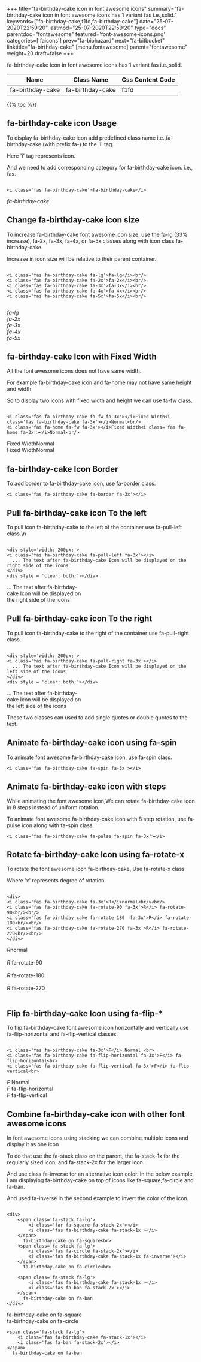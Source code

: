 +++
title="fa-birthday-cake icon in font awesome icons"
summary="fa-birthday-cake icon in font awesome icons has 1 variant fas i.e.,solid."
keywords=["fa-birthday-cake,f1fd,fa-birthday-cake"]
date="25-07-2020T22:59:20"
lastmod="25-07-2020T22:59:20"
type="docs"
parentdoc="fontawesome"
featured='font-awesome-icons.png'
categories=['faicons']
prev="fa-biohazard"
next="fa-bitbucket"
linktitle="fa-birthday-cake"
[menu.fontawesome]
parent="fontawesome"
weight=20
draft=false
+++


fa-birthday-cake icon in font awesome icons has 1 variant fas i.e.,solid.

<div class='table-responsive'><table class='table'><thead><tr><th>Name</th><th>Class Name</th><th>Css Content Code</th></tr></thead><tbody><tr><td>fa-birthday-cake</td><td>fa-birthday-cake</td><td>f1fd</td></tr></tbody></table></div>


{{% toc %}}


## fa-birthday-cake icon Usage

To display fa-birthday-cake icon add predefined class name i.e.,fa-birthday-cake (with prefix fa-) to the 'i' tag.

Here 'i' tag represents icon.

And we need to add corresponding category for fa-birthday-cake icon. i.e., fas.


```

<i class='fas fa-birthday-cake'>fa-birthday-cake</i>
```

<i class='fas fa-birthday-cake'>fa-birthday-cake</i>




## Change fa-birthday-cake icon size
To increase fa-birthday-cake font awesome icon size, use the fa-lg (33% increase), fa-2x, fa-3x, fa-4x, or fa-5x classes along with icon class fa-birthday-cake.

Increase in icon size will be relative to their parent container. 

```

<i class='fas fa-birthday-cake fa-lg'>fa-lg</i><br/>
<i class='fas fa-birthday-cake fa-2x'>fa-2x</i><br/>
<i class='fas fa-birthday-cake fa-3x'>fa-3x</i><br/>
<i class='fas fa-birthday-cake fa-4x'>fa-4x</i><br/>
<i class='fas fa-birthday-cake fa-5x'>fa-5x</i><br/>
            
```

<i class='fas fa-birthday-cake fa-lg'>fa-lg</i><br/>
<i class='fas fa-birthday-cake fa-2x'>fa-2x</i><br/>
<i class='fas fa-birthday-cake fa-3x'>fa-3x</i><br/>
<i class='fas fa-birthday-cake fa-4x'>fa-4x</i><br/>
<i class='fas fa-birthday-cake fa-5x'>fa-5x</i><br/>
            



## fa-birthday-cake Icon with Fixed Width 

All the font awesome icons does not have same width.

For example fa-birthday-cake icon and fa-home may not have same height and width.

So to display two icons with fixed width and height we can use fa-fw class.


```

<i class='fas fa-birthday-cake fa-fw fa-3x'></i>Fixed Width<i class='fas fa-birthday-cake fa-3x'></i>Normal<br/>
<i class='fas fa-home fa-fw fa-3x'></i>Fixed Width<i class='fas fa-home fa-3x'></i>Normal<br/>
```

<i class='fas fa-birthday-cake fa-fw fa-3x'></i>Fixed Width<i class='fas fa-birthday-cake fa-3x'></i>Normal<br/>
<i class='fas fa-home fa-fw fa-3x'></i>Fixed Width<i class='fas fa-home fa-3x'></i>Normal<br/>



## fa-birthday-cake Icon Border 

To add border to fa-birthday-cake icon, use fa-border class.


```
<i class='fas fa-birthday-cake fa-border fa-3x'></i>

```
<i class='fas fa-birthday-cake fa-border fa-3x'></i>





## Pull fa-birthday-cake icon To the left

To pull icon fa-birthday-cake to the left of the container use fa-pull-left class.\n

```

<div style='width: 200px;'>
<i class='fas fa-birthday-cake fa-pull-left fa-3x'></i>
  ... The text after fa-birthday-cake Icon will be displayed on the right side of the icons
</div>
<div style = 'clear: both;'></div>
```

<div style='width: 200px;'>
<i class='fas fa-birthday-cake fa-pull-left fa-3x'></i>
  ... The text after fa-birthday-cake Icon will be displayed on the right side of the icons
</div>
<div style = 'clear: both;'></div>




## Pull fa-birthday-cake icon To the right
To pull icon fa-birthday-cake to the right of the container use fa-pull-right class.

```

<div style='width: 200px;'>
<i class='fas fa-birthday-cake fa-pull-right fa-3x'></i>
  ... The text after fa-birthday-cake Icon will be displayed on the left side of the icons
</div>
<div style = 'clear: both;'></div>
```

<div style='width: 200px;'>
<i class='fas fa-birthday-cake fa-pull-right fa-3x'></i>
  ... The text after fa-birthday-cake Icon will be displayed on the left side of the icons
</div>
<div style = 'clear: both;'></div>

These two classes can used to add single quotes or double quotes to the text.


## Animate fa-birthday-cake icon using fa-spin
To animate font awesome fa-birthday-cake icon, use fa-spin class.

```
<i class='fas fa-birthday-cake fa-spin fa-3x'></i>
```
<i class='fas fa-birthday-cake fa-spin fa-3x'></i>




## Animate fa-birthday-cake icon with steps
While animating the font awesome icon,We can rotate fa-birthday-cake icon in 8 steps instead of uniform rotation.

To animate font awesome fa-birthday-cake icon with 8 step rotation, use fa-pulse icon along with fa-spin class.


```
<i class='fas fa-birthday-cake fa-pulse fa-spin fa-3x'></i>

```
<i class='fas fa-birthday-cake fa-pulse fa-spin fa-3x'></i>





## Rotate fa-birthday-cake Icon using fa-rotate-x
To rotate the font awesome icon fa-birthday-cake, Use fa-rotate-x class

Where 'x' represents degree of rotation.


```

<div>
<i class='fas fa-birthday-cake fa-3x'>R</i>normal<br/><br/>
<i class='fas fa-birthday-cake fa-rotate-90 fa-3x'>R</i> fa-rotate-90<br/><br/> 
<i class='fas fa-birthday-cake fa-rotate-180  fa-3x'>R</i> fa-rotate-180<br/><br/> 
<i class='fas fa-birthday-cake fa-rotate-270 fa-3x'>R</i> fa-rotate-270<br/><br/>
</div>
```

<div>
<i class='fas fa-birthday-cake fa-3x'>R</i>normal<br/><br/>
<i class='fas fa-birthday-cake fa-rotate-90 fa-3x'>R</i> fa-rotate-90<br/><br/> 
<i class='fas fa-birthday-cake fa-rotate-180  fa-3x'>R</i> fa-rotate-180<br/><br/> 
<i class='fas fa-birthday-cake fa-rotate-270 fa-3x'>R</i> fa-rotate-270<br/><br/>
</div>




## Flip fa-birthday-cake Icon using fa-flip-*
To flip fa-birthday-cake font awesome icon horizontally and vertically use fa-flip-horizontal and fa-flip-vertical classes. 

```

<i class='fas fa-birthday-cake fa-3x'>F</i> Normal <br>
<i class='fas fa-birthday-cake fa-flip-horizontal fa-3x'>F</i> fa-flip-horizontal<br>
<i class='fas fa-birthday-cake fa-flip-vertical fa-3x'>F</i> fa-flip-vertical<br>
```

<i class='fas fa-birthday-cake fa-3x'>F</i> Normal <br>
<i class='fas fa-birthday-cake fa-flip-horizontal fa-3x'>F</i> fa-flip-horizontal<br>
<i class='fas fa-birthday-cake fa-flip-vertical fa-3x'>F</i> fa-flip-vertical<br>




## Combine fa-birthday-cake icon with other font awesome icons
In font awesome icons,using stacking we can combine multiple icons and display it as one icon 

To do that use the fa-stack class on the parent, the fa-stack-1x for the regularly sized icon, and fa-stack-2x for the larger icon.

And use class fa-inverse for an alternative icon color. 
In the below example, I am displaying fa-birthday-cake on top of icons like fa-square,fa-circle and fa-ban.

And used fa-inverse in the second example to invert the color of the icon.

```

<div>
    <span class='fa-stack fa-lg'>
        <i class='far fa-square fa-stack-2x'></i>
        <i class='fas fa-birthday-cake fa-stack-1x'></i>
    </span>
      fa-birthday-cake on fa-square<br>
    <span class='fa-stack fa-lg'>
        <i class='fas fa-circle fa-stack-2x'></i>
        <i class='fas fa-birthday-cake fa-stack-1x fa-inverse'></i>
    </span>
      fa-birthday-cake on fa-circle<br>

    <span class='fa-stack fa-lg'>
        <i class='fas fa-birthday-cake fa-stack-1x'></i>
        <i class='fas fa-ban fa-stack-2x'></i>
    </span>
      fa-birthday-cake on fa-ban
</div>
```

<div>
    <span class='fa-stack fa-lg'>
        <i class='far fa-square fa-stack-2x'></i>
        <i class='fas fa-birthday-cake fa-stack-1x'></i>
    </span>
      fa-birthday-cake on fa-square<br>
    <span class='fa-stack fa-lg'>
        <i class='fas fa-circle fa-stack-2x'></i>
        <i class='fas fa-birthday-cake fa-stack-1x fa-inverse'></i>
    </span>
      fa-birthday-cake on fa-circle<br>

    <span class='fa-stack fa-lg'>
        <i class='fas fa-birthday-cake fa-stack-1x'></i>
        <i class='fas fa-ban fa-stack-2x'></i>
    </span>
      fa-birthday-cake on fa-ban
</div>






